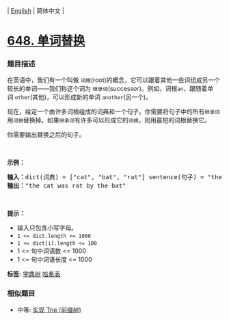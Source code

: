 | [English](README_EN.md) | 简体中文 |

# [648. 单词替换](https://leetcode-cn.com/problems/replace-words)
 ### 题目描述
<p>在英语中，我们有一个叫做&nbsp;<code>词根</code>(root)的概念，它可以跟着其他一些词组成另一个较长的单词&mdash;&mdash;我们称这个词为&nbsp;<code>继承词</code>(successor)。例如，词根<code>an</code>，跟随着单词&nbsp;<code>other</code>(其他)，可以形成新的单词&nbsp;<code>another</code>(另一个)。</p>

<p>现在，给定一个由许多词根组成的词典和一个句子。你需要将句子中的所有<code>继承词</code>用<code>词根</code>替换掉。如果<code>继承词</code>有许多可以形成它的<code>词根</code>，则用最短的词根替换它。</p>

<p>你需要输出替换之后的句子。</p>

<p>&nbsp;</p>

<p><strong>示例：</strong></p>

<pre><strong>输入：</strong>dict(词典) = [&quot;cat&quot;, &quot;bat&quot;, &quot;rat&quot;] sentence(句子) = &quot;the cattle was rattled by the battery&quot;
<strong>输出：</strong>&quot;the cat was rat by the bat&quot;
</pre>

<p>&nbsp;</p>

<p><strong>提示：</strong></p>

<ul>
	<li>输入只包含小写字母。</li>
	<li><code>1 &lt;= dict.length&nbsp;&lt;= 1000</code></li>
	<li><code>1 &lt;= dict[i].length &lt;= 100</code></li>
	<li>1 &lt;= 句中词语数 &lt;= 1000</li>
	<li>1 &lt;= 句中词语长度 &lt;= 1000</li>
</ul>

**标签:**  [字典树](https://leetcode-cn.com/tag/trie) [哈希表](https://leetcode-cn.com/tag/hash-table) 
 ### 相似题目
- 中等:	[实现 Trie (前缀树)](https://leetcode-cn.com/problems/implement-trie-prefix-tree) 

